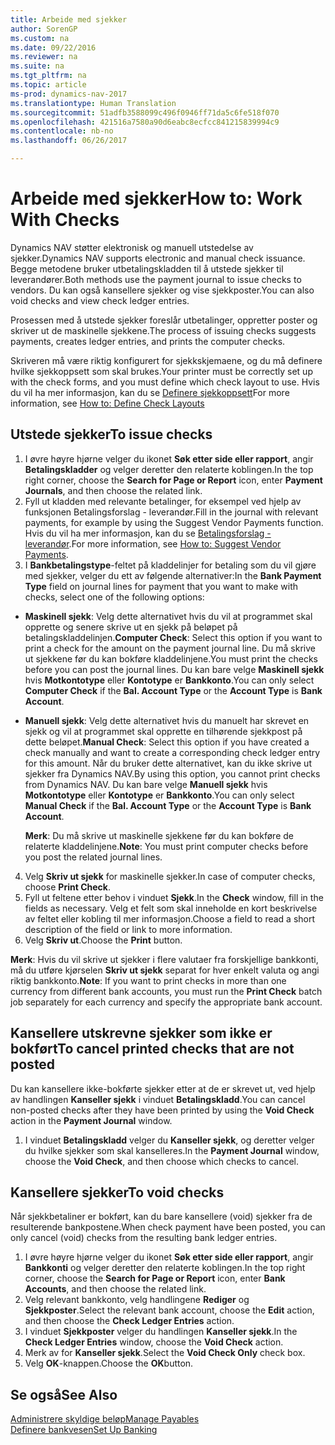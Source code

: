 ```yaml
---
title: Arbeide med sjekker
author: SorenGP
ms.custom: na
ms.date: 09/22/2016
ms.reviewer: na
ms.suite: na
ms.tgt_pltfrm: na
ms.topic: article
ms-prod: dynamics-nav-2017
ms.translationtype: Human Translation
ms.sourcegitcommit: 51adfb3588099c496f0946ff71da5c6fe518f070
ms.openlocfilehash: 421516a7580a90d6eabc8ecfcc841215839994c9
ms.contentlocale: nb-no
ms.lasthandoff: 06/26/2017

---
```


# <a name="how-to-work-with-checks"></a><span data-ttu-id="803d6-102">Arbeide med sjekker</span><span class="sxs-lookup"><span data-stu-id="803d6-102">How to: Work With Checks</span></span>
<span data-ttu-id="803d6-103">Dynamics NAV støtter elektronisk og manuell utstedelse av sjekker.</span><span class="sxs-lookup"><span data-stu-id="803d6-103">Dynamics NAV supports electronic and manual check issuance.</span></span> <span data-ttu-id="803d6-104">Begge metodene bruker utbetalingskladden til å utstede sjekker til leverandører.</span><span class="sxs-lookup"><span data-stu-id="803d6-104">Both methods use the payment journal to issue checks to vendors.</span></span> <span data-ttu-id="803d6-105">Du kan også kansellere sjekker og vise sjekkposter.</span><span class="sxs-lookup"><span data-stu-id="803d6-105">You can also void checks and view check ledger entries.</span></span>

<span data-ttu-id="803d6-106">Prosessen med å utstede sjekker foreslår utbetalinger, oppretter poster og skriver ut de maskinelle sjekkene.</span><span class="sxs-lookup"><span data-stu-id="803d6-106">The process of issuing checks suggests payments, creates ledger entries, and prints the computer checks.</span></span>

<span data-ttu-id="803d6-107">Skriveren må være riktig konfigurert for sjekkskjemaene, og du må definere hvilke sjekkoppsett som skal brukes.</span><span class="sxs-lookup"><span data-stu-id="803d6-107">Your printer must be correctly set up with the check forms, and you must define which check layout to use.</span></span> <span data-ttu-id="803d6-108">Hvis du vil ha mer informasjon, kan du se [Definere sjekkoppsett](finance-setup-how-define-check-layouts.md)</span><span class="sxs-lookup"><span data-stu-id="803d6-108">For more information, see [How to: Define Check Layouts](finance-setup-how-define-check-layouts.md)</span></span>

## <a name="to-issue-checks"></a><span data-ttu-id="803d6-109">Utstede sjekker</span><span class="sxs-lookup"><span data-stu-id="803d6-109">To issue checks</span></span>
1. <span data-ttu-id="803d6-110">I øvre høyre hjørne velger du ikonet **Søk etter side eller rapport**, angir **Betalingskladder** og velger deretter den relaterte koblingen.</span><span class="sxs-lookup"><span data-stu-id="803d6-110">In the top right corner, choose the **Search for Page or Report** icon, enter **Payment Journals**, and then choose the related link.</span></span>
2. <span data-ttu-id="803d6-111">Fyll ut kladden med relevante betalinger, for eksempel ved hjelp av funksjonen Betalingsforslag - leverandør.</span><span class="sxs-lookup"><span data-stu-id="803d6-111">Fill in the journal with relevant payments, for example by using the Suggest Vendor Payments function.</span></span> <span data-ttu-id="803d6-112">Hvis du vil ha mer informasjon, kan du se [Betalingsforslag - leverandør](payables-how-suggest-vendor-payments.md).</span><span class="sxs-lookup"><span data-stu-id="803d6-112">For more information, see [How to: Suggest Vendor Payments](payables-how-suggest-vendor-payments.md).</span></span>
3. <span data-ttu-id="803d6-113">I **Bankbetalingstype**-feltet på kladdelinjer for betaling som du vil gjøre med sjekker, velger du ett av følgende alternativer:</span><span class="sxs-lookup"><span data-stu-id="803d6-113">In the **Bank Payment Type** field on journal lines for payment that you want to make with checks, select one of the following options:</span></span>

 - <span data-ttu-id="803d6-114">**Maskinell sjekk**: Velg dette alternativet hvis du vil at programmet skal opprette og senere skrive ut en sjekk på beløpet på betalingskladdelinjen.</span><span class="sxs-lookup"><span data-stu-id="803d6-114">**Computer Check**: Select this option if you want to print a check for the amount on the payment journal line.</span></span> <span data-ttu-id="803d6-115">Du må skrive ut sjekkene før du kan bokføre kladdelinjene.</span><span class="sxs-lookup"><span data-stu-id="803d6-115">You must print the checks before you can post the journal lines.</span></span> <span data-ttu-id="803d6-116">Du kan bare velge **Maskinell sjekk** hvis **Motkontotype** eller **Kontotype** er **Bankkonto**.</span><span class="sxs-lookup"><span data-stu-id="803d6-116">You can only select **Computer Check** if the **Bal. Account Type** or the **Account Type** is **Bank Account**.</span></span>

 - <span data-ttu-id="803d6-117">**Manuell sjekk**: Velg dette alternativet hvis du manuelt har skrevet en sjekk og vil at programmet skal opprette en tilhørende sjekkpost på dette beløpet.</span><span class="sxs-lookup"><span data-stu-id="803d6-117">**Manual Check**: Select this option if you have created a check manually and want to create a corresponding check ledger entry for this amount.</span></span> <span data-ttu-id="803d6-118">Når du bruker dette alternativet, kan du ikke skrive ut sjekker fra Dynamics NAV.</span><span class="sxs-lookup"><span data-stu-id="803d6-118">By using this option, you cannot print checks from Dynamics NAV.</span></span> <span data-ttu-id="803d6-119">Du kan bare velge **Manuell sjekk** hvis **Motkontotype** eller **Kontotype** er **Bankkonto**.</span><span class="sxs-lookup"><span data-stu-id="803d6-119">You can only select **Manual Check** if the **Bal. Account Type** or the **Account Type** is **Bank Account**.</span></span>

    <span data-ttu-id="803d6-120">**Merk**: Du må skrive ut maskinelle sjekkene før du kan bokføre de relaterte kladdelinjene.</span><span class="sxs-lookup"><span data-stu-id="803d6-120">**Note**: You must print computer checks before you post the related journal lines.</span></span>
4. <span data-ttu-id="803d6-121">Velg **Skriv ut sjekk** for maskinelle sjekker.</span><span class="sxs-lookup"><span data-stu-id="803d6-121">In case of computer checks, choose **Print Check**.</span></span>
5. <span data-ttu-id="803d6-122">Fyll ut feltene etter behov i vinduet **Sjekk**.</span><span class="sxs-lookup"><span data-stu-id="803d6-122">In the **Check** window, fill in the fields as necessary.</span></span> <span data-ttu-id="803d6-123">Velg et felt som skal inneholde en kort beskrivelse av feltet eller kobling til mer informasjon.</span><span class="sxs-lookup"><span data-stu-id="803d6-123">Choose a field to read a short description of the field or link to more information.</span></span>
6. <span data-ttu-id="803d6-124">Velg **Skriv ut**.</span><span class="sxs-lookup"><span data-stu-id="803d6-124">Choose the **Print** button.</span></span>

<span data-ttu-id="803d6-125">**Merk**: Hvis du vil skrive ut sjekker i flere valutaer fra forskjellige bankkonti, må du utføre kjørselen **Skriv ut sjekk** separat for hver enkelt valuta og angi riktig bankkonto.</span><span class="sxs-lookup"><span data-stu-id="803d6-125">**Note**: If you want to print checks in more than one currency from different bank accounts, you must run the **Print Check** batch job separately for each currency and specify the appropriate bank account.</span></span>

## <a name="to-cancel-printed-checks-that-are-not-posted"></a><span data-ttu-id="803d6-126">Kansellere utskrevne sjekker som ikke er bokført</span><span class="sxs-lookup"><span data-stu-id="803d6-126">To cancel printed checks that are not posted</span></span>
<span data-ttu-id="803d6-127">Du kan kansellere ikke-bokførte sjekker etter at de er skrevet ut, ved hjelp av handlingen **Kanseller sjekk** i vinduet **Betalingskladd**.</span><span class="sxs-lookup"><span data-stu-id="803d6-127">You can cancel non-posted checks after they have been printed by using the **Void Check** action in the **Payment Journal** window.</span></span>
1. <span data-ttu-id="803d6-128">I vinduet **Betalingskladd** velger du **Kanseller sjekk**, og deretter velger du hvilke sjekker som skal kanselleres.</span><span class="sxs-lookup"><span data-stu-id="803d6-128">In the **Payment Journal** window, choose the **Void Check**, and then choose which checks to cancel.</span></span>

## <a name="to-void-checks"></a><span data-ttu-id="803d6-129">Kansellere sjekker</span><span class="sxs-lookup"><span data-stu-id="803d6-129">To void checks</span></span>
<span data-ttu-id="803d6-130">Når sjekkbetaliner er bokført, kan du bare kansellere (void) sjekker fra de resulterende bankpostene.</span><span class="sxs-lookup"><span data-stu-id="803d6-130">When check payment have been posted, you can only cancel (void) checks from the resulting bank ledger entries.</span></span>

1. <span data-ttu-id="803d6-131">I øvre høyre hjørne velger du ikonet **Søk etter side eller rapport**, angir **Bankkonti** og velger deretter den relaterte koblingen.</span><span class="sxs-lookup"><span data-stu-id="803d6-131">In the top right corner, choose the **Search for Page or Report** icon, enter **Bank Accounts**, and then choose the related link.</span></span>
2. <span data-ttu-id="803d6-132">Velg relevant bankkonto, velg handlingene **Rediger** og **Sjekkposter**.</span><span class="sxs-lookup"><span data-stu-id="803d6-132">Select the relevant bank account, choose the **Edit** action, and then choose the **Check Ledger Entries** action.</span></span>
3. <span data-ttu-id="803d6-133">I vinduet **Sjekkposter** velger du handlingen **Kanseller sjekk**.</span><span class="sxs-lookup"><span data-stu-id="803d6-133">In the **Check Ledger Entries** window, choose the **Void Check** action.</span></span>
4. <span data-ttu-id="803d6-134">Merk av for **Kanseller sjekk**.</span><span class="sxs-lookup"><span data-stu-id="803d6-134">Select the **Void Check Only** check box.</span></span>
5. <span data-ttu-id="803d6-135">Velg **OK**-knappen.</span><span class="sxs-lookup"><span data-stu-id="803d6-135">Choose the **OK**button.</span></span>

## <a name="see-also"></a><span data-ttu-id="803d6-136">Se også</span><span class="sxs-lookup"><span data-stu-id="803d6-136">See Also</span></span>
[<span data-ttu-id="803d6-137">Administrere skyldige beløp</span><span class="sxs-lookup"><span data-stu-id="803d6-137">Manage Payables</span></span>](payables-manage-payables.md)  
[<span data-ttu-id="803d6-138">Definere bankvesen</span><span class="sxs-lookup"><span data-stu-id="803d6-138">Set Up Banking</span></span>](bank-setup-banking.md)  

